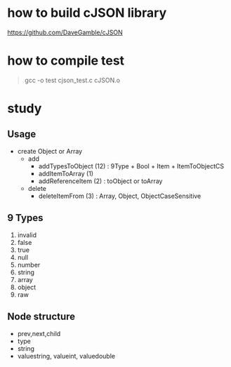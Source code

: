 # how to build cJSON library
https://github.com/DaveGamble/cJSON

# how to compile test
> gcc -o test cjson_test.c cJSON.o

# study
## Usage
* create Object or Array
  * add
    * addTypesToObject (12) : 9Type + Bool + Item + ItemToObjectCS
    * addItemToArray (1) 
    * addReferenceItem (2) : toObject or toArray
  * delete
    * deleteItemFrom (3) : Array, Object, ObjectCaseSensitive

## 9 Types
1. invalid
2. false
3. true
4. null
5. number
6. string
7. array
8. object
9. raw


## Node structure
* prev,next,child
* type
* string
* valuestring, valueint, valuedouble
